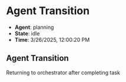 # Agent Transition

- **Agent**: planning
- **State**: idle
- **Time**: 3/26/2025, 12:00:20 PM

## Agent Transition

Returning to orchestrator after completing task

